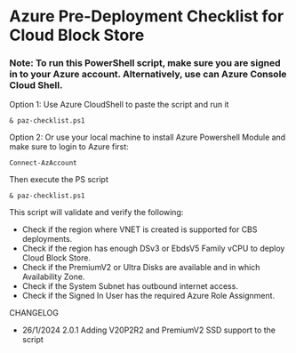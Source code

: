 # Azure Pre-Deployment Checklist for Cloud Block Store


### Note: **To run this PowerShell script, make sure you are signed in to your Azure account. Alternatively, use can Azure Console Cloud Shell.**
Option 1: Use Azure CloudShell to paste the script and run it
```
& paz-checklist.ps1
```
Option 2: Or use your local machine to install Azure Powershell Module and make sure to login to Azure first:
```
Connect-AzAccount
```
Then execute the PS script
```
& paz-checklist.ps1
```

This script will validate and verify the following:

- Check if the region where VNET is created is supported for CBS deployments.
- Check if the region has enough DSv3 or EbdsV5 Family vCPU to deploy Cloud Block Store.
- Check if the PremiumV2 or Ultra Disks are available and in which Availability Zone.
- Check if the System Subnet has outbound internet access.
- Check if the Signed In User has the required Azure Role Assignment.


CHANGELOG
- 26/1/2024 2.0.1 Adding V20P2R2 and PremiumV2 SSD support to the script